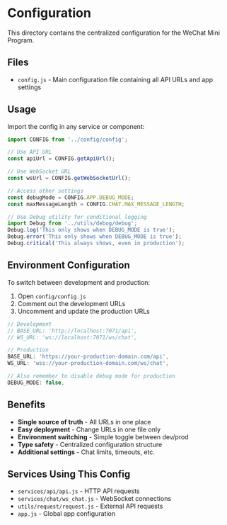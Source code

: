 # Configuration

This directory contains the centralized configuration for the WeChat Mini Program.

## Files

- `config.js` - Main configuration file containing all API URLs and app settings

## Usage

Import the config in any service or component:

```javascript
import CONFIG from '../config/config';

// Use API URL
const apiUrl = CONFIG.getApiUrl();

// Use WebSocket URL  
const wsUrl = CONFIG.getWebSocketUrl();

// Access other settings
const debugMode = CONFIG.APP.DEBUG_MODE;
const maxMessageLength = CONFIG.CHAT.MAX_MESSAGE_LENGTH;

// Use Debug utility for conditional logging
import Debug from '../utils/debug/debug';
Debug.log('This only shows when DEBUG_MODE is true');
Debug.error('This only shows when DEBUG_MODE is true');
Debug.critical('This always shows, even in production');
```

## Environment Configuration

To switch between development and production:

1. Open `config/config.js`
2. Comment out the development URLs
3. Uncomment and update the production URLs

```javascript
// Development
// BASE_URL: 'http://localhost:7071/api',
// WS_URL: 'ws://localhost:7071/ws/chat',

// Production  
BASE_URL: 'https://your-production-domain.com/api',
WS_URL: 'wss://your-production-domain.com/ws/chat',

// Also remember to disable debug mode for production
DEBUG_MODE: false,
```

## Benefits

- **Single source of truth** - All URLs in one place
- **Easy deployment** - Change URLs in one file only
- **Environment switching** - Simple toggle between dev/prod
- **Type safety** - Centralized configuration structure
- **Additional settings** - Chat limits, timeouts, etc.

## Services Using This Config

- `services/api/api.js` - HTTP API requests
- `services/chat/ws_chat.js` - WebSocket connections  
- `utils/request/request.js` - External API requests
- `app.js` - Global app configuration 